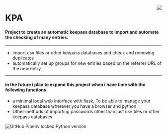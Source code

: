 <p>
<img align = 'right' src="https://i.imgur.com/J1h1OAg.png"></img>
</p>

<h1>KPA</h1>

<h4>Project to create an automatic keepass database to import and automate the checking of many entries.</h4>


-------
- import csv files or other keepass databases and check and removing duplicates
- automatically set up groups for new entries based on the referrer URL of the new entry
-------

<h4>in the future i plan to expand this project when i have time with the following functions.</h4>

- a minimal local web interface with flask, To be able to manage your keepass database wherever you have a browser and python
- Other methods of importing passwords other than just csv files or other keepass databases


![GitHub Pipenv locked Python version](https://img.shields.io/github/pipenv/locked/python-version/Daniele-Polizzi/KPA)
